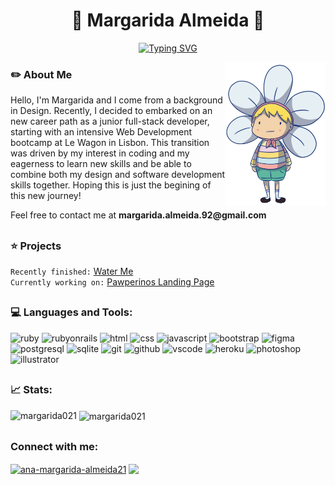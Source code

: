 <h1 align="center">🌻 Margarida Almeida 🌻 </h1>
<p align="center"><a href="https://git.io/typing-svg"><img src="https://readme-typing-svg.herokuapp.com?font=space+mono&duration=4000&pause=500&color=F1D8B0&background=3C434D&center=true&vCenter=true&width=435&lines=Junior+Full-Stack+Web+Developer;Designer" alt="Typing SVG" /></a></p>
<img src="github.png" width="160" align="right">

<h3>✏️ About Me</h3>
<p>Hello, I'm Margarida and I come from a background in Design. Recently, I decided to embarked on an new career path as a junior full-stack developer, starting with an intensive Web Development bootcamp at Le   Wagon in Lisbon. This transition was driven by my interest in coding and my eagerness to learn new skills and be able to combine both my design and software development skills together. Hoping this is just the   begining of this new journey!</p>
Feel free to contact me at <strong>margarida.almeida.92@gmail.com</strong>

<h2 dir="auto"></h2>
<h3>⭐ Projects</h3>
<code>Recently finished:</code>
<a href="http://www.appwater.me/" target="blank">Water Me</a>
<br>
<code>Currently working on:</code>
<a href="https://margarida021.github.io/pawperinos/" target="blank">Pawperinos Landing Page</a>


<h2 dir="auto"></h2>  
<h3 align="left">💻 Languages and Tools:</h3>
<p align="left"> 
  <img src="https://img.shields.io/badge/Ruby-CC342D?style=for-the-badge&logo=ruby&logoColor=white" alt="ruby">
  <img src="https://img.shields.io/badge/Ruby_on_Rails-CC0000?style=for-the-badge&logo=ruby-on-rails&logoColor=white" alt="rubyonrails">
  <img src="https://img.shields.io/badge/HTML5-E34F26?style=for-the-badge&logo=html5&logoColor=white" alt="html">
  <img src="https://img.shields.io/badge/CSS3-1572B6?style=for-the-badge&logo=css3&logoColor=white" alt="css">
  <img src="https://img.shields.io/badge/JavaScript-323330?style=for-the-badge&logo=javascript&logoColor=F7DF1E" alt="javascript">
  <img src="https://img.shields.io/badge/Bootstrap-563D7C?style=for-the-badge&logo=bootstrap&logoColor=white" alt="bootstrap">
  <img src="https://img.shields.io/badge/Figma-F24E1E?style=for-the-badge&logo=figma&logoColor=white" alt="figma">
  <img src="https://img.shields.io/badge/PostgreSQL-316192?style=for-the-badge&logo=postgresql&logoColor=white" alt="postgresql">
  <img src="https://img.shields.io/badge/SQLite-07405E?style=for-the-badge&logo=sqlite&logoColor=white" alt="sqlite">
  <img src="https://img.shields.io/badge/GIT-E44C30?style=for-the-badge&logo=git&logoColor=white" alt="git">
  <img src="https://img.shields.io/badge/GitHub-100000?style=for-the-badge&logo=github&logoColor=white" alt="github">
  <img src="https://img.shields.io/badge/VSCode-0078D4?style=for-the-badge&logo=visual%20studio%20code&logoColor=white" alt="vscode">
  <img src="https://img.shields.io/badge/Heroku-430098?style=for-the-badge&logo=heroku&logoColor=white" alt="heroku">
  <img src="https://img.shields.io/badge/Adobe%20Photoshop-31A8FF?style=for-the-badge&logo=Adobe%20Photoshop&logoColor=black" alt="photoshop">
  <img src="https://img.shields.io/badge/Adobe%20Illustrator-FF9A00?style=for-the-badge&logo=adobe%20illustrator&logoColor=white" alt="illustrator">
</p>

<h2 dir="auto"></h2>
<div>
  <h3 align="left">📈 Stats:</h3>
  <p><img align="left"src="https://github-readme-stats.vercel.app/api/top-langs?username=margarida021&show_icons=true&locale=en&layout=compact&theme=cobalt" alt="margarida021" /></p>
  <p>&nbsp;<img align="center" src="https://github-readme-stats.vercel.app/api?username=margarida021&show_icons=true&locale=en&theme=cobalt" alt="margarida021" /></p>
</div>

<h2 dir="auto"></h2>  
<div align="left">
  <h3 align="left">Connect with me:</h3>
  <a href="https://linkedin.com/in/ana-margarida-almeida21" target="blank"><img align="center" src="https://img.shields.io/badge/LinkedIn-0077B5?style=for-the-badge&logo=linkedin&logoColor=white" alt="ana-margarida-almeida21"/></a>  
  <a href="https://www.behance.net/margaridaa21" target="blank"><img align="center" src="https://img.shields.io/badge/Behance-0054F7?style=for-the-badge&logo=behance&logoColor=white"/></a>
</div>
